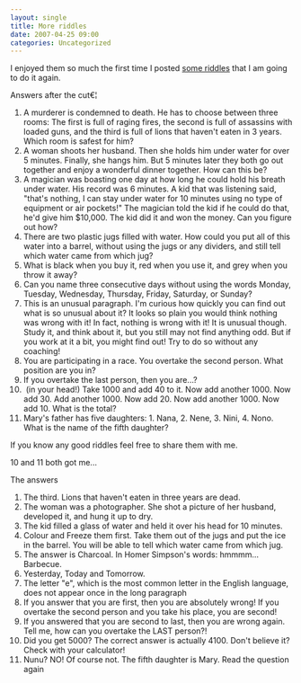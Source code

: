 ```yaml
---
layout: single
title: More riddles
date: 2007-04-25 09:00
categories: Uncategorized
---
```

I enjoyed them so much the first time I posted <a href="/riddles/">some riddles</a> that I am going to do it again.

Answers after the cut€¦
<ol>
	<li>A murderer is condemned to death. He has to choose between three rooms: The first is full of raging fires, the second is full of assassins with loaded guns, and the third is full of lions that haven't eaten in 3 years. Which room is safest for him?</li>
	<li>A woman shoots her husband. Then she holds him under water for over 5 minutes. Finally, she hangs him. But 5 minutes later they both go out together and enjoy a wonderful dinner together. How can this be?</li>
	<li>A magician was boasting one day at how long he could hold his breath under water. His record was 6 minutes. A kid that was listening said, "that's nothing, I can stay under water for 10 minutes using no type of equipment or air pockets!" The magician told the kid if he could do that, he'd give him $10,000. The kid did it and won the money. Can you figure out how?</li>
	<li>There are two plastic jugs filled with water. How could you put all of this water into a barrel, without using the jugs or any dividers, and still tell which water came from which jug?</li>
	<li>What is black when you buy it, red when you use it, and grey when you throw it away?</li>
	<li>Can you name three consecutive days without using the words Monday, Tuesday, Wednesday, Thursday, Friday, Saturday, or Sunday?</li>
	<li>This is an unusual paragraph. I'm curious how quickly you can find out what is so unusual about it? It looks so plain you would think nothing was wrong with it! In fact, nothing is wrong with it! It is unusual though. Study it, and think about it, but you still may not find anything odd. But if you work at it a bit, you might find out! Try to do so without any coaching!</li>
	<li>You are participating in a race. You overtake the second person. What position are you in?</li>
	<li>If you overtake the last person, then you are...?</li>
	<li> (in your head!) Take 1000 and add 40 to it. Now add another 1000. Now add 30. Add another 1000. Now add 20. Now add another 1000. Now add 10. What is the total?</li>
	<li>Mary's father has five daughters: 1. Nana, 2. Nene, 3. Nini, 4. Nono. What is the name of the fifth daughter?</li>
</ol>
If you know any good riddles feel free to share them with me.

<!--more-->

10 and 11 both got me...

The answers
<ol>
	<li>The third. Lions that haven't eaten in three years are dead.</li>
	<li>The woman was a photographer. She shot a picture of her husband, developed it, and hung it up to dry.</li>
	<li>The kid filled a glass of water and held it over his head for 10 minutes.</li>
	<li>Colour and Freeze them first. Take them out of the jugs and put the ice in the barrel. You will be able to tell which water came from which jug.</li>
	<li>The answer is Charcoal. In Homer Simpson's words: hmmmm... Barbecue.</li>
	<li>Yesterday, Today and Tomorrow.</li>
	<li>The letter "e", which is the most common letter in the English language, does not appear once in the long paragraph</li>
	<li>If you answer that you are first, then you are absolutely wrong! If you overtake the second person and you take his place, you are second!</li>
	<li>If you answered that you are second to last, then you are wrong again. Tell me, how can you overtake the LAST person?!</li>
	<li>Did you get 5000? The correct answer is actually 4100. Don't believe it? Check with your calculator!</li>
	<li>Nunu? NO! Of course not. The fifth daughter is Mary. Read the question again</li>
</ol>
